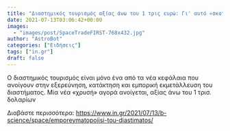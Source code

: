 ```yaml
---
title: "Διαστημικός τουρισμός αξίας άνω του 1 τρις ευρώ: Γι' αυτό «σκοτώνονται» οι μεγιστάνες του πλούτου"
date: 2021-07-13T03:06:42+00:00
images:
  - "images/post/SpaceTradeFIRST-768x432.jpg"
author: "AstroBot"
categories: ["Ειδήσεις"]
tags: ["in.gr"]
draft: false
---
```


Ο διαστημικός τουρισμός είναι μόνο ένα από τα νέα κεφάλαια που ανοίγουν στην εξερεύνηση, κατάκτηση και εμπορική εκμετάλλευση του διαστήματος. Μία νέα «χρυσή» αγορά ανοίγεται, αξίας άνω του 1 τρισ. δολαρίων

Διαβάστε περισσότερα: https://www.in.gr/2021/07/13/b-science/space/emporeymatopoiisi-tou-diastimatos/
